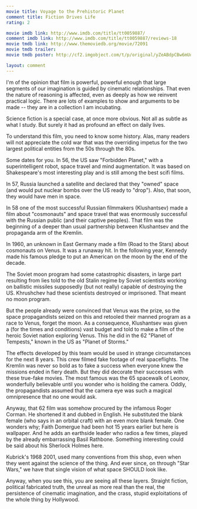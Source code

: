 ```yaml
---
movie title: Voyage to the Prehistoric Planet
comment title: Fiction Drives Life
rating: 2

movie imdb link: http://www.imdb.com/title/tt0059887/
comment imdb link: http://www.imdb.com/title/tt0059887/reviews-18
movie tmdb link: http://www.themoviedb.org/movie/72091
movie tmdb trailer: 
movie tmdb poster: http://cf2.imgobject.com/t/p/original/yZeABdpCBw6mUdkNbwV3zaTxTSH.jpg

layout: comment
---
```


I'm of the opinion that film is powerful, powerful enough that large segments of our imagination is guided by cinematic relationships. That even the nature of reasoning is affected, even as deeply as how we reinvent practical logic. There are lots of examples to show and arguments to be made -- they are in a collection I am incubating.

Science fiction is a special case, at once more obvious. Not all as subtle as what I study. But surely it had as profound an effect on daily lives.

To understand this film, you need to know some history. Alas, many readers will not appreciate the cold war that was the overriding impetus for the two largest political entities from the 50s through the 80s.

Some dates for you. In 56, the US saw "Forbidden Planet," with a superintelligent robot, space travel and mind augmentation. It was based on Shakespeare's most interesting play and is still among the best scifi films. 

In 57, Russia launched a satellite and declared that they "owned" space (and would put nuclear bombs over the US ready to "drop"). Also, that soon, they would have men in space.

In 58 one of the most successful Russian filmmakers (Klushantsev) made a film about "cosmonauts" and space travel that was enormously successful with the Russian public (and their captive peoples). That film was the beginning of a deeper than usual partnership between Klushantsev and the propaganda arm of the Kremlin.

In 1960, an unknown in East Germany made a film (Road to the Stars) about cosmonauts on Venus. It was a runaway hit. In the following year, Kennedy made his famous pledge to put an American on the moon by the end of the decade. 

The Soviet moon program had some catastrophic disasters, in large part resulting from lies told to the old Stalin regime by Soviet scientists working on ballistic missiles supposedly (but not really) capable of destroying the US. Khrushchev had these scientists destroyed or imprisoned. That meant no moon program.

But the people already were convinced that Venus was the prize, so the space propagandists seized on this and retooled their manned program as a race to Venus, forget the moon. As a consequence, Klushantsev was given a (for the times and conditions) vast budget and told to make a film of the heroic Soviet nation exploring Venus. This he did in the 62 "Planet of Tempests," known in the US as "Planet of Storms."

The effects developed by this team would be used in strange circumstances for the next 8 years. This crew filmed fake footage of real spaceflights. The Kremlin was never so bold as to fake a success when everyone knew the missions ended in fiery death. But they did decorate their successes with these true-fake movies. The most famous was the 65 spacewalk of Leonov, wonderfully believable until you wonder who is holding the camera. Oddly, the propagandists assumed that the camera eye was such a magical omnipresence that no one would ask.

Anyway, that 62 film was somehow procured by the infamous Roger Corman. He shortened it and dubbed in English. He substituted the blank female (who says in an orbital craft) with an even more blank female. One wonders why; Faith Domergue had been hot 15 years earlier but here is wallpaper. And he adds an earthside leader who radios a few times, played by the already embarrassing Basil Rathbone. Something interesting could be said about his Sherlock Holmes here.

Kubrick's 1968 2001, used many conventions from this shop, even when they went against the science of the thing. And ever since, on through "Star Wars," we have that single vision of what space SHOULD look like.

Anyway, when you see this, you are seeing all these layers. Straight fiction, political fabricated truth, the unreal as more real than the real, the persistence of cinematic imagination, and the crass, stupid exploitations of the whole thing by Hollywood.